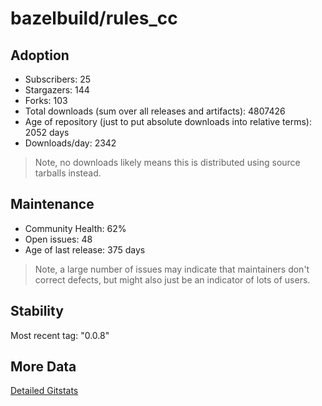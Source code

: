 # bazelbuild/rules_cc

## Adoption

- Subscribers: 25
- Stargazers: 144
- Forks: 103
- Total downloads (sum over all releases and artifacts): 4807426
- Age of repository (just to put absolute downloads into relative terms): 2052 days
- Downloads/day: 2342

> Note, no downloads likely means this is distributed using source tarballs instead.

## Maintenance

- Community Health: 62%
- Open issues: 48
- Age of last release: 375 days

> Note, a large number of issues may indicate that maintainers don't correct defects, but might also
> just be an indicator of lots of users.

## Stability

Most recent tag: "0.0.8"

## More Data

[Detailed Gitstats](/bazel-catalog/gitstats/bazelbuild/rules_cc)

